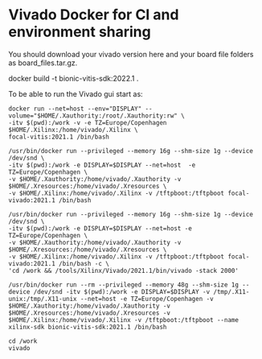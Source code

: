 # Vivado Docker for CI and environment sharing

You should download your vivado version here and your board file folders as board_files.tar.gz.

docker build -t bionic-vitis-sdk:2022.1 .

To be able to run the Vivado gui start as:

    docker run --net=host --env="DISPLAY" --volume="$HOME/.Xauthority:/root/.Xauthority:rw" \
    -itv $(pwd):/work -v -e TZ=Europe/Copenhagen $HOME/.Xilinx:/home/vivado/.Xilinx \
    focal-vitis:2021.1 /bin/bash

    /usr/bin/docker run --privileged --memory 16g --shm-size 1g --device /dev/snd \
    -itv $(pwd):/work -e DISPLAY=$DISPLAY --net=host  -e TZ=Europe/Copenhagen \
    -v $HOME/.Xauthority:/home/vivado/.Xauthority -v $HOME/.Xresources:/home/vivado/.Xresources \
    -v $HOME/.Xilinx:/home/vivado/.Xilinx -v /tftpboot:/tftpboot focal-vivado:2021.1 /bin/bash
    
    /usr/bin/docker run --privileged --memory 16g --shm-size 1g --device /dev/snd \
    -itv $(pwd):/work -e DISPLAY=$DISPLAY --net=host -e TZ=Europe/Copenhagen \
    -v $HOME/.Xauthority:/home/vivado/.Xauthority -v $HOME/.Xresources:/home/vivado/.Xresources \
    -v $HOME/.Xilinx:/home/vivado/.Xilinx -v /tftpboot:/tftpboot focal-vivado:2021.1 /bin/bash -c \
    'cd /work && /tools/Xilinx/Vivado/2021.1/bin/vivado -stack 2000'
    
    /usr/bin/docker run --rm --privileged --memory 48g --shm-size 1g --device /dev/snd -itv $(pwd):/work -e DISPLAY=$DISPLAY -v /tmp/.X11-unix:/tmp/.X11-unix --net=host -e TZ=Europe/Copenhagen -v $HOME/.Xauthority:/home/vivado/.Xauthority -v $HOME/.Xresources:/home/vivado/.Xresources -v $HOME/.Xilinx:/home/vivado/.Xilinx -v /tftpboot:/tftpboot --name xilinx-sdk bionic-vitis-sdk:2021.1 /bin/bash

    cd /work
    vivado
